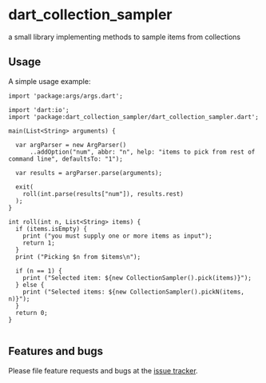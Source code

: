 # dart_collection_sampler

a small library implementing methods to sample items from collections

## Usage

A simple usage example:

```$dart
import 'package:args/args.dart';

import 'dart:io';
import 'package:dart_collection_sampler/dart_collection_sampler.dart';

main(List<String> arguments) {

  var argParser = new ArgParser()
      ..addOption("num", abbr: "n", help: "items to pick from rest of command line", defaultsTo: "1");

  var results = argParser.parse(arguments);

  exit(
    roll(int.parse(results["num"]), results.rest)
  );
}

int roll(int n, List<String> items) {
  if (items.isEmpty) {
    print ("you must supply one or more items as input");
    return 1;
  }
  print ("Picking $n from $items\n");

  if (n == 1) {
    print ("Selected item: ${new CollectionSampler().pick(items)}");
  } else {
    print ("Selected items: ${new CollectionSampler().pickN(items, n)}");
  }
  return 0;
}


```


## Features and bugs

Please file feature requests and bugs at the [issue tracker][tracker].

[tracker]: https://github.com/stevesea/dart_collection_sampler/issues
